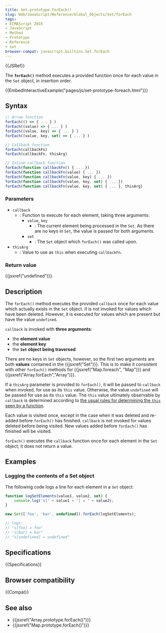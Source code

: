 ```yaml
---
title: Set.prototype.forEach()
slug: Web/JavaScript/Reference/Global_Objects/Set/forEach
tags:
- ECMAScript 2015
- JavaScript
- Method
- Prototype
- Reference
- set
browser-compat: javascript.builtins.Set.forEach
---
```

{{JSRef}}

The **`forEach()`** method executes a provided function once for each value in
the `Set` object, in insertion order.

{{EmbedInteractiveExample("pages/js/set-prototype-foreach.html")}}

## Syntax

```js
// Arrow function
forEach(() => { ... } )
forEach((value) => { ... } )
forEach((value, key) => { ... } )
forEach((value, key, set) => { ... } )

// Callback function
forEach(callbackFn)
forEach(callbackFn, thisArg)

// Inline callback function
forEach(function callbackFn() { ... })
forEach(function callbackFn(value) { ... })
forEach(function callbackFn(value, key) { ... })
forEach(function callbackFn(value, key, set) { ... })
forEach(function callbackFn(value, key, set) { ... }, thisArg)
```

### Parameters

- `callback`
  - : Function to execute for each element, taking three arguments:
    - `value`, `key`
      - : The current element being processed in the `Set`. As there are no keys
        in `Set`, the value is passed for both arguments.
    - `set`
      - : The `Set` object which `forEach()` was called upon.
- `thisArg`
  - : Value to use as `this` when executing `callbackFn`.

### Return value

{{jsxref("undefined")}}.

## Description

The `forEach()` method executes the provided `callback` once for each value
which actually exists in the `Set` object. It is not invoked for values which
have been deleted. However, it is executed for values which are present but have
the value `undefined`.

`callback` is invoked with **three arguments**:

- the **element value**
- the **element key**
- the **`Set` object being traversed**

There are no keys in `Set` objects, however, so the first two arguments are both
**values** contained in the {{jsxref("Set")}}. This is to make it
consistent with other `forEach()` methods for
{{jsxref("Map.foreach",
  "Map")}} and
{{jsxref("Array.forEach","Array")}}.

If a `thisArg` parameter is provided to `forEach()`, it will be passed to
`callback` when invoked, for use as its `this` value. Otherwise, the value
`undefined` will be passed for use as its `this` value. The `this` value
ultimately observable by `callback` is determined according to
[the usual rules for determining the `this` seen by a function](/en-US/docs/Web/JavaScript/Reference/Operators/this).

Each value is visited once, except in the case when it was deleted and re-added
before `forEach()` has finished. `callback` is not invoked for values deleted
before being visited. New values added before `forEach()` has finished will be
visited.

`forEach()` executes the `callback` function once for each element in the `Set`
object; it does not return a value.

## Examples

### Logging the contents of a Set object

The following code logs a line for each element in a `Set` object:

```js
function logSetElements(value1, value2, set) {
    console.log('s[' + value1 + '] = ' + value2);
}

new Set(['foo', 'bar', undefined]).forEach(logSetElements);

// logs:
// "s[foo] = foo"
// "s[bar] = bar"
// "s[undefined] = undefined"
```

## Specifications

{{Specifications}}

## Browser compatibility

{{Compat}}

## See also

- {{jsxref("Array.prototype.forEach()")}}
- {{jsxref("Map.prototype.forEach()")}}

